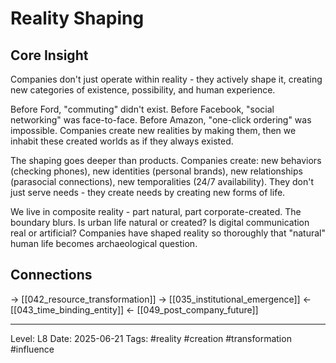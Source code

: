 # Reality Shaping

## Core Insight
Companies don't just operate within reality - they actively shape it, creating new categories of existence, possibility, and human experience.

Before Ford, "commuting" didn't exist. Before Facebook, "social networking" was face-to-face. Before Amazon, "one-click ordering" was impossible. Companies create new realities by making them, then we inhabit these created worlds as if they always existed.

The shaping goes deeper than products. Companies create: new behaviors (checking phones), new identities (personal brands), new relationships (parasocial connections), new temporalities (24/7 availability). They don't just serve needs - they create needs by creating new forms of life.

We live in composite reality - part natural, part corporate-created. The boundary blurs. Is urban life natural or created? Is digital communication real or artificial? Companies have shaped reality so thoroughly that "natural" human life becomes archaeological question.

## Connections
→ [[042_resource_transformation]]
→ [[035_institutional_emergence]]
← [[043_time_binding_entity]]
← [[049_post_company_future]]

---
Level: L8
Date: 2025-06-21
Tags: #reality #creation #transformation #influence